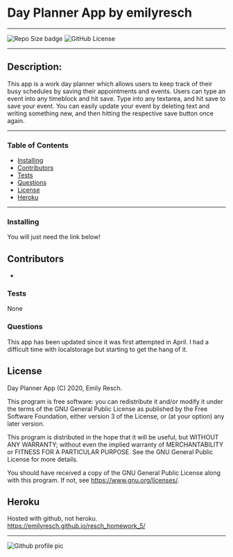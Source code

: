 
# __Day Planner App__ by emilyresch


_________________________

![Repo Size badge](https://img.shields.io/github/repo-size/emilyresch/resch_homework_5)
![GitHub License](https://img.shields.io/github/license/emilyresch/resch_homework_5)

_________________________

## Description:
This app is a work day planner which allows users to keep track of their busy schedules by saving their appointments and events. Users can type an event into any timeblock and hit save. Type into any textarea, and hit save to save your event. You can easily update your event by deleting text and writing something new, and then hitting the respective save button 
once again. 

_________________________

### Table of Contents
- [Installing](#installing)
- [Contributors](#contributors)
- [Tests](#tests)
- [Questions](#questions)
- [License](#license)
- [Heroku](#heroku)

_________________________

### Installing
You will just need the link below! 

## Contributors
 - 

### Tests
None

### Questions
This app has been updated since it was first attempted in April. I had a difficult time with localstorage but starting to get the hang of it.

## License
Day Planner App (C) 2020, Emily Resch.

This program is free software: you can redistribute it and/or modify
it under the terms of the GNU General Public License as published by
the Free Software Foundation, either version 3 of the License, or
(at your option) any later version.

This program is distributed in the hope that it will be useful,
but WITHOUT ANY WARRANTY; without even the implied warranty of
MERCHANTABILITY or FITNESS FOR A PARTICULAR PURPOSE.  See the
GNU General Public License for more details.

You should have received a copy of the GNU General Public License
along with this program.  If not, see <https://www.gnu.org/licenses/>.

## Heroku
Hosted with github, not heroku.
<https://emilyresch.github.io/resch_homework_5/>


_____________________

![Github profile pic](https://avatars2.githubusercontent.com/emilyresch)
